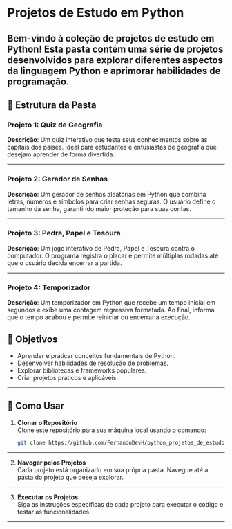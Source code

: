 # Projetos de Estudo em Python

Bem-vindo à coleção de projetos de estudo em Python! Esta pasta contém uma série de projetos desenvolvidos para explorar diferentes aspectos da linguagem Python e aprimorar habilidades de programação.
---

## 📁 Estrutura da Pasta

### Projeto 1: Quiz de Geografia

**Descrição**: Um quiz interativo que testa seus conhecimentos sobre as capitais dos países. Ideal para estudantes e entusiastas de geografia que desejam aprender de forma divertida.

---

### Projeto 2: Gerador de Senhas

**Descrição**: Um gerador de senhas aleatórias em Python que combina letras, números e símbolos para criar senhas seguras. O usuário define o tamanho da senha, garantindo maior proteção para suas contas.

---

### Projeto 3: Pedra, Papel e Tesoura

**Descrição**: Um jogo interativo de Pedra, Papel e Tesoura contra o computador. O programa registra o placar e permite múltiplas rodadas até que o usuário decida encerrar a partida.

---

### Projeto 4: Temporizador

**Descrição**: Um temporizador em Python que recebe um tempo inicial em segundos e exibe uma contagem regressiva formatada. Ao final, informa que o tempo acabou e permite reiniciar ou encerrar a execução.


## 🎯 Objetivos

- Aprender e praticar conceitos fundamentais de Python.
- Desenvolver habilidades de resolução de problemas.
- Explorar bibliotecas e frameworks populares.
- Criar projetos práticos e aplicáveis.
---

## 🚀 Como Usar

1. **Clonar o Repositório**  
   Clone este repositório para sua máquina local usando o comando:
   ```bash
   git clone https://github.com/FernandoDevH/python_projetos_de_estudo
   ```
---

2. **Navegar pelos Projetos**  
   Cada projeto está organizado em sua própria pasta. Navegue até a pasta do projeto que deseja explorar.
---

3. **Executar os Projetos**  
   Siga as instruções específicas de cada projeto para executar o código e testar as funcionalidades.
---
